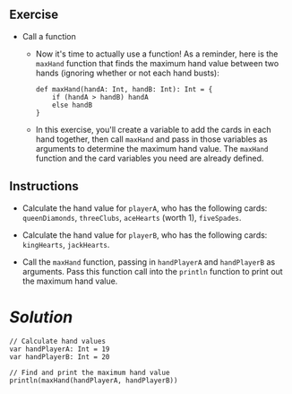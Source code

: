 ## **Exercise**

- Call a function

  - Now it's time to actually use a function! As a reminder, here is the `maxHand` function that finds the maximum hand value between two hands (ignoring whether or not each hand busts):

    ```
    def maxHand(handA: Int, handB: Int): Int = {
        if (handA > handB) handA
        else handB
    }
    ```

  - In this exercise, you'll create a variable to add the cards in each hand together, then call `maxHand` and pass in those variables as arguments to determine the maximum hand value. The `maxHand` function and the card variables you need are already defined.

## **Instructions**

- Calculate the hand value for `playerA`, who has the following cards: `queenDiamonds`, `threeClubs`, `aceHearts` (worth 1), `fiveSpades`.

- Calculate the hand value for `playerB`, who has the following cards: `kingHearts`, `jackHearts`.

- Call the `maxHand` function, passing in `handPlayerA` and `handPlayerB` as arguments. Pass this function call into the `println` function to print out the maximum hand value.

# ***Solution***

```
// Calculate hand values
var handPlayerA: Int = 19
var handPlayerB: Int = 20

// Find and print the maximum hand value
println(maxHand(handPlayerA, handPlayerB))
```
